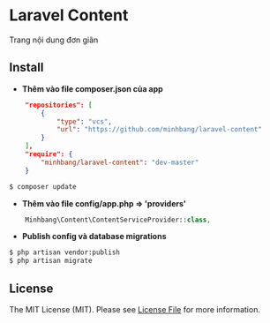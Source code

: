 # Laravel Content
Trang nội dung đơn giãn

## Install

* **Thêm vào file composer.json của app**
```json
	"repositories": [
        {
            "type": "vcs",
            "url": "https://github.com/minhbang/laravel-content"
        }
    ],
    "require": {
        "minhbang/laravel-content": "dev-master"
    }
```
``` bash
$ composer update
```

* **Thêm vào file config/app.php => 'providers'**
```php
	Minhbang\Content\ContentServiceProvider::class,
```

* **Publish config và database migrations**
```bash
$ php artisan vendor:publish
$ php artisan migrate
```

## License

The MIT License (MIT). Please see [License File](LICENSE.md) for more information.
